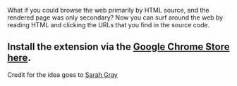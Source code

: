 What if you could browse the web primarily by HTML source, and the rendered page was only secondary? Now you can surf around the web by reading HTML and clicking the URLs that you find in the source code.

## Install the extension via the [Google Chrome Store here](https://chrome.google.com/webstore/detail/aipjoeecpaglenjcfmaihdjamahabdoj).


Credit for the idea goes to [Sarah Gray](http://twitter.com/#!/fablednet/status/89507153131474944 )